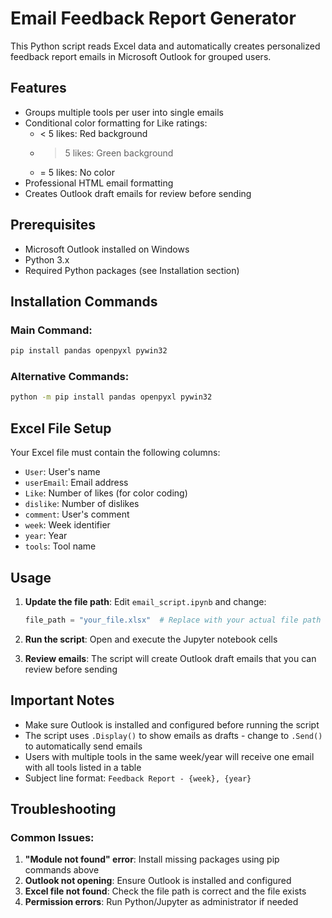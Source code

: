 # Email Feedback Report Generator

This Python script reads Excel data and automatically creates personalized feedback report emails in Microsoft Outlook for grouped users.

## Features

- Groups multiple tools per user into single emails
- Conditional color formatting for Like ratings:
  - < 5 likes: Red background
  - > 5 likes: Green background  
  - = 5 likes: No color
- Professional HTML email formatting
- Creates Outlook draft emails for review before sending

## Prerequisites

- Microsoft Outlook installed on Windows
- Python 3.x
- Required Python packages (see Installation section)

## Installation Commands

### Main Command:
```bash
pip install pandas openpyxl pywin32
```

### Alternative Commands:
```bash
python -m pip install pandas openpyxl pywin32
```

## Excel File Setup

Your Excel file must contain the following columns:
- `User`: User's name
- `userEmail`: Email address 
- `Like`: Number of likes (for color coding)
- `dislike`: Number of dislikes
- `comment`: User's comment
- `week`: Week identifier
- `year`: Year
- `tools`: Tool name

## Usage

1. **Update the file path**: Edit `email_script.ipynb` and change:
   ```python
   file_path = "your_file.xlsx"  # Replace with your actual file path
   ```

2. **Run the script**: Open and execute the Jupyter notebook cells

3. **Review emails**: The script will create Outlook draft emails that you can review before sending

## Important Notes

- Make sure Outlook is installed and configured before running the script
- The script uses `.Display()` to show emails as drafts - change to `.Send()` to automatically send emails
- Users with multiple tools in the same week/year will receive one email with all tools listed in a table
- Subject line format: `Feedback Report - {week}, {year}`

## Troubleshooting

### Common Issues:

1. **"Module not found" error**: Install missing packages using pip commands above
2. **Outlook not opening**: Ensure Outlook is installed and configured
3. **Excel file not found**: Check the file path is correct and the file exists
4. **Permission errors**: Run Python/Jupyter as administrator if needed

